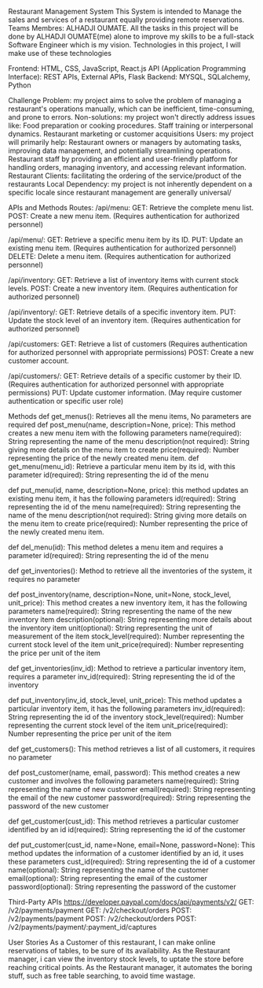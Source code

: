 Restaurant Management System
This System is intended to Manage the sales and services of a restaurant equally providing remote reservations.
Teams
Membres: ALHADJI OUMATE.
All the tasks in this project will be done by ALHADJI OUMATE(me) alone to improve my skills to be a full-stack Software Engineer which is my vision.
Technologies
in this project, I will make use of these technologies

Frontend: HTML, CSS, JavaScript, React.js
API (Application Programming Interface): REST APIs, External APIs, Flask
Backend: MYSQL, SQLalchemy, Python

Challenge
Problem: my project aims to solve the problem of managing a restaurant's operations manually, which can be inefficient, time-consuming, and prone to errors.
Non-solutions: my project won't directly address issues like:
Food preparation or cooking procedures.
Staff training or interpersonal dynamics.
Restaurant marketing or customer acquisitions
Users: my project will primarily help:
Restaurant owners or managers by automating tasks, improving data management, and potentially streamlining operations.
Restaurant staff by providing an efficient and user-friendly platform for handling orders, managing inventory, and accessing relevant information.
Restaurant Clients: facilitating the ordering of the service/product of the restaurants
Local Dependency: my project is not inherently dependent on a specific locale since restaurant management are generally universal/

APIs and Methods
		Routes:
/api/menu:
GET: Retrieve the complete menu list.
POST: Create a new menu item. (Requires authentication for authorized personnel)

/api/menu/<id>:
GET: Retrieve a specific menu item by its ID.
PUT: Update an existing menu item. (Requires authentication for authorized personnel)
DELETE: Delete a menu item. (Requires authentication for authorized personnel)
	
/api/inventory:
GET: Retrieve a list of inventory items with current stock levels.
POST: Create a new inventory item. (Requires authentication for authorized personnel)

/api/inventory/<id>:
GET: Retrieve details of a specific inventory item.
PUT: Update the stock level of an inventory item. (Requires authentication for authorized personnel)


/api/customers:
GET: Retrieve a list of customers (Requires authentication for authorized personnel with appropriate permissions)
POST: Create a new customer account.

/api/customers/<id>:
GET: Retrieve details of a specific customer by their ID. (Requires authentication for authorized personnel with appropriate permissions)
PUT: Update customer information. (May require customer authentication or specific user role)

Methods
def get_menus():
Retrieves all the menu items, No parameters are required
def post_menu(name, description=None, price):
This method creates a new menu item with the following parameters
name(required): String representing the name of the menu
description(not required): String giving more details on the menu item to create
price(required): Number representing the price of the newly created menu item.
def get_menu(menu_id):
Retrieve a particular menu item by its id, with this parameter
id(required): String representing the id of the menu

def put_menu(id, name, description=None, price):
this method updates an existing menu item, it has the following parameters
id(required): String representing the id of the menu
name(required): String representing the name of the menu
description(not required): String giving more details on the menu item to create
price(required): Number representing the price of the newly created menu item.

def del_menu(id):
This method deletes a menu item and requires a parameter
id(required): String representing the id of the menu

def get_inventories():
Method to retrieve all the inventories of the system, it requires no parameter

def post_inventory(name, description=None, unit=None,  stock_level, unit_price):
This method creates a new inventory item, it has the following parameters
name(required): String representing the name of the new inventory item
description(optional): String representing more details about the inventory item
unit(optional): String representing the unit of measurement of the item
stock_level(required): Number representing the current stock level of the item
unit_price(required): Number representing the price per unit of the item



def get_inventories(inv_id):
Method to retrieve a particular inventory item, requires a parameter
inv_id(required): String representing the id of the inventory

def put_inventory(inv_id,  stock_level, unit_price):
This method updates a particular inventory item, it has the following parameters
inv_id(required): String representing the id of the inventory
stock_level(required): Number representing the current stock level of the item
unit_price(required): Number representing the price per unit of the item

def get_customers():
This method retrieves a list of all customers, it requires no parameter

def post_customer(name, email, password):
This method creates a new customer and involves the following parameters
name(required): String representing the name of new customer
email(required): String representing the email of the new customer
password(required): String representing the password of the new customer

def get_customer(cust_id):
This method retrieves a particular customer identified by an id
id(required): String representing the id of the customer

def put_customer(cust_id, name=None, email=None, password=None):
This method updates the information of a customer identified by an id, it uses these parameters
cust_id(required): String representing the id of a customer
name(optional): String representing the name of the customer
email(optional): String representing the email of the customer
password(optional): String representing the password of the customer

Third-Party APIs
	https://developer.paypal.com/docs/api/payments/v2/
GET: /v2/payments/payment
GET: /v2/checkout/orders
POST: /v2/payments/payment
POST: /v2/checkout/orders
POST: /v2/payments/payment/:payment_id/captures

User Stories 
As a Customer of this restaurant, I can make online reservations of tables, to be sure of its availability.
As the Restaurant manager, i can view the inventory stock levels, to uptate the store before reaching critical points.
As the Restaurant manager, it automates the boring stuff, such as free table searching, to avoid time wastage.
